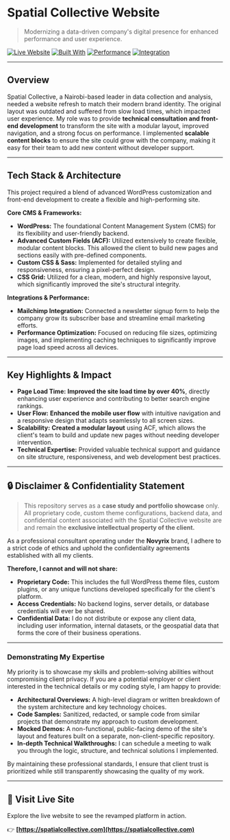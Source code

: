 # Spatial Collective Website
> Modernizing a data-driven company's digital presence for enhanced performance and user experience.


[![Live Website](https://img.shields.io/website?url=https%3A%2F%2Fspatialcollective.com)](https://spatialcollective.com)
[![Built With](https://img.shields.io/badge/Built%20With-WordPress%20%26%20ACF-blue)](#)
[![Performance](https://img.shields.io/badge/Performance-Optimized-brightgreen)](#)
[![Integration](https://img.shields.io/badge/Integration-Mailchimp-yellow)](#)

---

## Overview

Spatial Collective, a Nairobi-based leader in data collection and analysis, needed a website refresh to match their modern brand identity. The original layout was outdated and suffered from slow load times, which impacted user experience. My role was to provide **technical consultation and front-end development** to transform the site with a modular layout, improved navigation, and a strong focus on performance. I implemented **scalable content blocks** to ensure the site could grow with the company, making it easy for their team to add new content without developer support.

---

## Tech Stack & Architecture

This project required a blend of advanced WordPress customization and front-end development to create a flexible and high-performing site.

**Core CMS & Frameworks:**
* **WordPress:** The foundational Content Management System (CMS) for its flexibility and user-friendly backend.
* **Advanced Custom Fields (ACF):** Utilized extensively to create flexible, modular content blocks. This allowed the client to build new pages and sections easily with pre-defined components.
* **Custom CSS & Sass:** Implemented for detailed styling and responsiveness, ensuring a pixel-perfect design.
* **CSS Grid:** Utilized for a clean, modern, and highly responsive layout, which significantly improved the site's structural integrity.

**Integrations & Performance:**
* **Mailchimp Integration:** Connected a newsletter signup form to help the company grow its subscriber base and streamline email marketing efforts.
* **Performance Optimization:** Focused on reducing file sizes, optimizing images, and implementing caching techniques to significantly improve page load speed across all devices.

---

## Key Highlights & Impact

* **Page Load Time:** **Improved the site load time by over 40%**, directly enhancing user experience and contributing to better search engine rankings.
* **User Flow:** **Enhanced the mobile user flow** with intuitive navigation and a responsive design that adapts seamlessly to all screen sizes.
* **Scalability:** **Created a modular layout** using ACF, which allows the client's team to build and update new pages without needing developer intervention.
* **Technical Expertise:** Provided valuable technical support and guidance on site structure, responsiveness, and web development best practices.

---

## 🔒 Disclaimer & Confidentiality Statement

> This repository serves as a **case study and portfolio showcase** only. All proprietary code, custom theme configurations, backend data, and confidential content associated with the Spatial Collective website are and remain the **exclusive intellectual property of the client.**

As a professional consultant operating under the **Novyrix** brand, I adhere to a strict code of ethics and uphold the confidentiality agreements established with all my clients.

**Therefore, I cannot and will not share:**
* **Proprietary Code:** This includes the full WordPress theme files, custom plugins, or any unique functions developed specifically for the client's platform.
* **Access Credentials:** No backend logins, server details, or database credentials will ever be shared.
* **Confidential Data:** I do not distribute or expose any client data, including user information, internal datasets, or the geospatial data that forms the core of their business operations.

---

### **Demonstrating My Expertise**

My priority is to showcase my skills and problem-solving abilities without compromising client privacy. If you are a potential employer or client interested in the technical details or my coding style, I am happy to provide:
* **Architectural Overviews:** A high-level diagram or written breakdown of the system architecture and key technology choices.
* **Code Samples:** Sanitized, redacted, or sample code from similar projects that demonstrate my approach to custom development.
* **Mocked Demos:** A non-functional, public-facing demo of the site's layout and features built on a separate, non-client-specific repository.
* **In-depth Technical Walkthroughs:** I can schedule a meeting to walk you through the logic, structure, and technical solutions I implemented.

By maintaining these professional standards, I ensure that client trust is prioritized while still transparently showcasing the quality of my work.

---

## 🔗 Visit Live Site

Explore the live website to see the revamped platform in action.

👉 **[https://spatialcollective.com](https://spatialcollective.com)**
